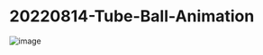 # 20220814-Tube-Ball-Animation

![image](https://user-images.githubusercontent.com/87271458/184541300-f12d8aa6-d6a0-4fcf-ac8f-1e654e12288b.png)
